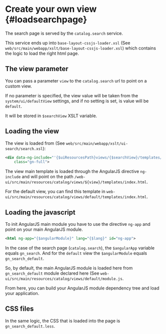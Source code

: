 # Create your own view {#loadsearchpage}

The search page is served by the ``catalog.search`` service.

This service ends up into `base-layout-cssjs-loader.xsl` (See `web/src/main/webapp/xslt/base-layout-cssjs-loader.xsl`) which contains the logic to load the right html page.

## The view parameter

You can pass a parameter `view` to the ``catalog.search`` url to point on a custom view.

If no parameter is specified, the view value will be taken from the `system/ui/defaultView` settings, and if no setting is set, is value will be `default`.

It will be stored in `$searchView` XSLT variable.

## Loading the view

The view is loaded from (See `web/src/main/webapp/xslt/ui-search/search.xsl`):

``` xml
<div data-ng-include="'{$uiResourcesPath}views/{$searchView}/templates/index.html'"
    class="gn-full">
```

The view main template is loaded through the AngularJS directive `ng-include` and will point on the path `/web-ui/src/main/resources/catalog/views/${view}/templates/index.html`.

For the default view, you can find this template in `web-ui/src/main/resources/catalog/views/default/templates/index.html`.

## Loading the javascript

To init AngularJS main module you have to use the directive ``ng-app`` and point on your main AngularJS module.

``` xml
<html ng-app="{$angularModule}" lang="{$lang}" id="ng-app">
```

In the case of the search page (``catalog.search``), the `$angularApp` variable equals `gn_search`. And for the `default` view the `$angularModule` equals `gn_search_default`.

So, by default, the main AngularJS module is loaded here from `gn_search_default` module declared here (See `web-ui/src/main/resources/catalog/views/default/module.js`.

From here, you can build your AngularJS module dependency tree and load your application.

## CSS files

In the same logic, the CSS that is loaded into the page is `gn_search_default.less`.

